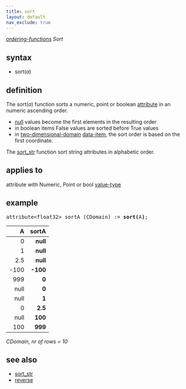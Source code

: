 ```yaml
---
title: sort
layout: default
nav_exclude: true
---
```

*[ordering-functions](ordering-functions) Sort*

## syntax

- sort(*a*)

## definition

The sort(*a*) function sorts a numeric, point or boolean [attribute](attribute) in an numeric ascending order.

- [null](null) values become the first elements in the resulting order
- in boolean items False values are sorted before True values
- in [two-dimensional-domain](two-dimensional-domain) [data-item](data-item), the sort order is based on the first coordinate.

The [sort_str](sort_str) function sort string attributes in alphabetic order.

## applies to

attribute with Numeric, Point or bool [value-type](value-type)

## example

<pre>
attribute&lt;float32&gt; sortA (CDomain) := <B>sort(</B>A<B>)</B>;
</pre>

| A    | **sortA**|
|-----:|---------:|
| 0    | **null** |
| 1    | **null** |
| 2.5  | **null** |
| -100 | **-100** |
| 999  | **0**    |
| null | **0**    |
| null | **1**    |
| 0    | **2.5**  |
| null | **100**  |
| 100  | **999**  |

*CDomain, nr of rows = 10*

## see also

- [sort_str](sort_str)
- [reverse](reverse)